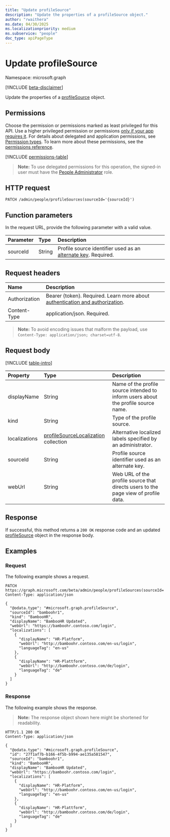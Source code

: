 ```yaml
---
title: "Update profileSource"
description: "Update the properties of a profileSource object."
author: "rwaithera"
ms.date: 04/30/2025
ms.localizationpriority: medium
ms.subservice: "people"
doc_type: apiPageType
---
```


# Update profileSource

Namespace: microsoft.graph

[!INCLUDE [beta-disclaimer](../../includes/beta-disclaimer.md)]

Update the properties of a [profileSource](../resources/profilesource.md) object.

## Permissions

Choose the permission or permissions marked as least privileged for this API. Use a higher privileged permission or permissions [only if your app requires it](/graph/permissions-overview#best-practices-for-using-microsoft-graph-permissions). For details about delegated and application permissions, see [Permission types](/graph/permissions-overview#permission-types). To learn more about these permissions, see the [permissions reference](/graph/permissions-reference).

<!-- {
  "blockType": "permissions",
  "name": "profilesource-update-permissions"
}
-->
[!INCLUDE [permissions-table](../includes/permissions/profilesource-update-permissions.md)]

>**Note:** To use delegated permissions for this operation, the signed-in user must have the [People Administrator](/entra/identity/role-based-access-control/permissions-reference#people-administrator) role.

## HTTP request

<!-- {
  "blockType": "ignored"
}
-->
``` http
PATCH /admin/people/profileSources(sourceId='{sourceId}')
```

## Function parameters

In the request URL, provide the following parameter with a valid value.

| Parameter | Type   | Description                              |
| :-------- | :----- | :--------------------------------------- |
|sourceId|String|Profile source identifier used as an [alternate key](https://github.com/microsoft/api-guidelines/blob/vNext/graph/patterns/alternate-key.md). Required.|

## Request headers

|Name|Description|
|:---|:---|
|Authorization|Bearer {token}. Required. Learn more about [authentication and authorization](/graph/auth/auth-concepts).|
|Content-Type|application/json. Required.|

> **Note:** To avoid encoding issues that malform the payload, use `Content-Type: application/json; charset=utf-8`.

## Request body

[!INCLUDE [table-intro](../../includes/update-property-table-intro.md)]

|Property|Type|Description|
|:---|:---|:---|
|displayName|String|Name of the profile source intended to inform users about the profile source name.|
|kind|String|Type of the profile source.|
|localizations|[profileSourceLocalization](../resources/profilesourcelocalization.md) collection|Alternative localized labels specified by an administrator.|
|sourceId|String|Profile source identifier used as an alternate key.|
|webUrl|String|Web URL of the profile source that directs users to the page view of profile data.|

## Response

If successful, this method returns a `200 OK` response code and an updated [profileSource](../resources/profilesource.md) object in the response body.

## Examples

### Request

The following example shows a request.
<!-- {
  "blockType": "request",
  "name": "update_profilesource"
}
-->
``` http
PATCH https://graph.microsoft.com/beta/admin/people/profileSources(sourceId='bamboohr1')
Content-Type: application/json

{
  "@odata.type": "#microsoft.graph.profileSource",
  "sourceId": "bamboohr1",
  "kind": "BambooHR",
  "displayName": "BambooHR Updated",
  "webUrl": "https://bamboohr.contoso.com/login",
  "localizations": [
    {
      "displayName": "HR-Platform",
      "webUrl": "http://bamboohr.contoso.com/en-us/login",
      "languageTag": "en-us"
    },
    {
      "displayName": "HR-Plattform",
      "webUrl": "http://bamboohr.contoso.com/de/login",
      "languageTag": "de"
    }
  ]
}
```

### Response

The following example shows the response.
>**Note:** The response object shown here might be shortened for readability.
<!-- {
  "blockType": "response",
  "truncated": true,
  "@odata.type": "microsoft.graph.profileSource"
}
-->
``` http
HTTP/1.1 200 OK
Content-Type: application/json

{
  "@odata.type": "#microsoft.graph.profileSource",
  "id": "27f1af7b-b166-4f5b-b994-ae135a581547",
  "sourceId": "bamboohr1",
  "kind": "BambooHR",
  "displayName": "BambooHR Updated",
  "webUrl": "https://bamboohr.contoso.com/login",
  "localizations": [
    {
      "displayName": "HR-Platform",
      "webUrl": "http://bamboohr.contoso.com/en-us/login",
      "languageTag": "en-us"
    },
    {
      "displayName": "HR-Plattform",
      "webUrl": "http://bamboohr.contoso.com/de/login",
      "languageTag": "de"
    }
  ]
}
```
